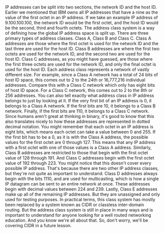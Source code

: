 IP addresses can be split into two
sections, the network ID and the host ID. Earlier we mentioned that IBM owns
all IP addresses that have a nine as the value of the first
octet in an IP address. If we take an example IP address of
9.100.100.100, the network ID would be the first octet, and the host ID would
be the second, third and fourth octets. The address class system is a way
of defining how the global IP address space is split up. There are three primary
types of address classes. Class A, Class B and Class C. Class A addresses are those where
the first octet is used for the network ID and
the last three are used for the host ID. Class B addresses are where the first
two octets are used for the network ID, and the second two are used for
the host ID. Class C addresses,
as you might have guessed, are those where the first three octets
are used for the network ID, and only the final octet is used for
the host ID. Each address class represents
a network of vastly different size. For example, since a Class A network has
a total of 24 bits of host ID space, this comes out to 2 to the 24th or
16,777,216 individual addresses. Compare this with a Class C network which
only has eight bits of host ID space. For a Class C network, this comes out
to 2 to the 8th or 256 addresses. You can also tell exactly what
address class in IP address belongs to just by looking at it. If the very first bit of an IP address
is 0, it belongs to a Class A network. If the first bits are 10,
it belongs to a Class B network. Finally, if the first bits are 110,
it belongs to a Class C network. Since humans aren't great
at thinking in binary, it's good to know that this also
translates nicely to how these addresses are represented in
dotted decimal notation. You might remember that each octet
in an IP address is eight bits, which means each octet can take
a value between 0 and 255. If the first bit has to be a 0,
as it is with the Class A address, the possible values for
the first octet are 0 through 127. This means that any IP address with
a first octet with one of those values is a Class A address. Similarly, Class B addresses
are restricted to those that begin with the first octet value of 128 through 191. And Class C addresses begin with
the first octet value of 192 through 223. You might notice that this doesn't
cover every possible IP address. That's because there are two
other IP address classes, but they're not quite as
important to understand. Class D addresses always begin with the
bits 1110, and are used for multicasting, which is how a single IP datagram can
be sent to an entire network at once. These addresses begin with decimal
values between 224 and 239. Lastly, Class E addresses make up
all of the remaining IP addresses. But they are unassigned and
only used for testing purposes. In practical terms, this class system has
mostly been replaced by a system known as CIDR or classless inter-domain routing. But the address class system is still in
place in many ways and is important to understand for anyone looking for
a well routed networking education. And you know we're all about that. So, don't worry,
we'll be covering CIDR in a future lesson.
